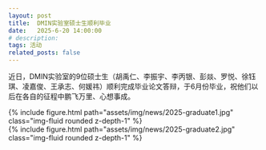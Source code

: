 ```yaml
---
layout: post
title:  DMIN实验室硕士生顺利毕业
date:   2025-6-20 14:00:00
# description:
tags: 活动
related_posts: false
---
```


近日，DMIN实验室的9位硕士生（胡禹仁、李振宇、李丙银、彭燚、罗悦、徐钰琪、凌嘉俊、王承志、何媛祎）顺利完成毕业论文答辩，于6月份毕业，祝他们以后在各自的征程中鹏飞万里、心想事成。

<div class="row mt-3">
    <div class="col-sm mt-3 mt-md-0">
        {% include figure.html path="assets/img/news/2025-graduate1.jpg" class="img-fluid rounded z-depth-1" %}
    </div>
</div>

<div class="row mt-3">
    <div class="col-sm mt-3 mt-md-0">
        {% include figure.html path="assets/img/news/2025-graduate2.jpg" class="img-fluid rounded z-depth-1" %}
    </div>
</div>
